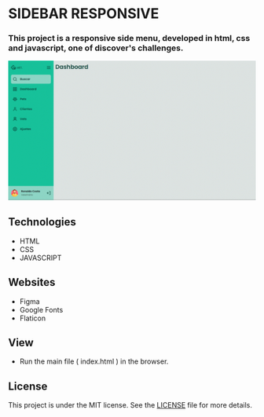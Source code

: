 # SIDEBAR RESPONSIVE

### This project is a responsive side menu, developed in html, css and javascript, one of discover's challenges.

<img src="./sidebar.gif">

## Technologies

- HTML
- CSS
- JAVASCRIPT

## Websites

- Figma
- Google Fonts
- Flaticon

## View

- Run the main file ( index.html ) in the browser.

## License

This project is under the MIT license. See the [LICENSE](LICENSE) file for more details.

